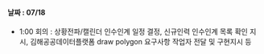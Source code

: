 
#### 날짜 : 07/18

- 1:00 회의 : 상황전파/캘린더 인수인계 일정 결정, 신규인력 인수인계 목록 확인 지시, 김해공공데이터플랫폼 draw polygon 요구사항 작업자 전달 및 구현지시 등










